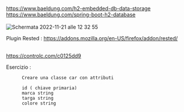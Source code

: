 https://www.baeldung.com/h2-embedded-db-data-storage<br />
https://www.baeldung.com/spring-boot-h2-database<br /><br />
![Schermata 2022-11-21 alle 12 32 55](https://user-images.githubusercontent.com/98833112/203040841-55a8a615-8ac6-4500-8b05-737c9e08d43b.png)


Plugin Rested :
https://addons.mozilla.org/en-US/firefox/addon/rested/<br /><br />

https://controlc.com/c0125dd9

Esercizio :

          Creare una classe car con attributi 
          
          id ( chiave primaria)
          marca string
          targa string
          colore string
